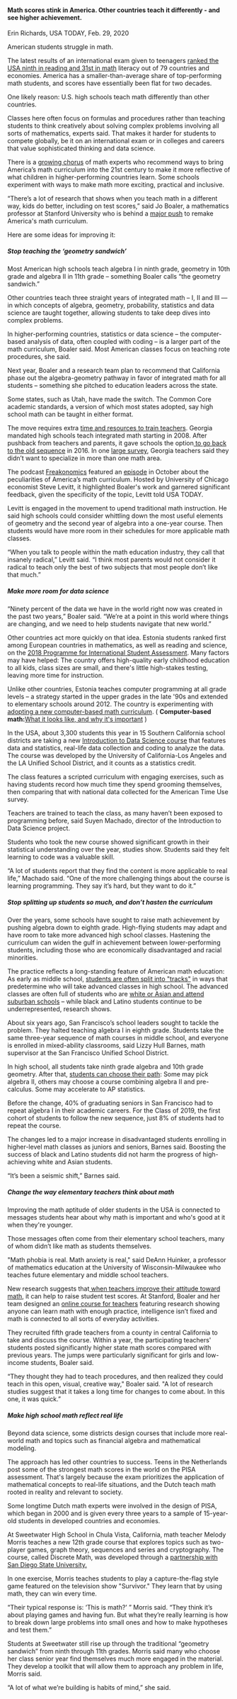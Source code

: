 #### Math scores stink in America. Other countries teach it differently - and see higher achievement.

Erin Richards, USA TODAY, Feb. 29, 2020

American students struggle in math. 

The latest results of an international exam given to teenagers [ranked the USA ninth in reading and 31st in math](https://www.usatoday.com/story/news/education/2019/10/29/national-math-reading-level-test-score-common-core-standards-phonics/2499622001/) literacy out of 79 countries and economies. America has a smaller-than-average share of top-performing math students, and scores have essentially been flat for two decades.

One likely reason: U.S. high schools teach math differently than other countries. 

Classes here often focus on formulas and procedures rather than teaching students to think creatively about solving complex problems involving all sorts of mathematics, experts said. That makes it harder for students to compete globally, be it on an international exam or in colleges and careers that value sophisticated thinking and data science. 

There is a [growing chorus](https://www.nctm.org/change/) of math experts who recommend ways to bring America’s math curriculum into the 21st century to make it more reflective of what children in higher-performing countries learn. Some schools experiment with ways to make math more exciting, practical and inclusive. 

“There’s a lot of research that shows when you teach math in a different way, kids do better, including on test scores,” said Jo Boaler, a mathematics professor at Stanford University who is behind a [major push](https://www.youcubed.org/) to remake America's math curriculum.

Here are some ideas for improving it:

##### Stop teaching the ‘geometry sandwich’

Most American high schools teach algebra I in ninth grade, geometry in 10th grade and algebra II in 11th grade – something Boaler calls “the geometry sandwich.”

Other countries teach three straight years of integrated math – I, II and III — in which concepts of algebra, geometry, probability, statistics and data science are taught together, allowing students to take deep dives into complex problems.

In higher-performing countries, statistics or data science – the computer-based analysis of data, often coupled with coding – is a larger part of the math curriculum, Boaler said. Most American classes focus on teaching rote procedures, she said. 

Next year, Boaler and a research team plan to recommend that California phase out the algebra-geometry pathway in favor of integrated math for all students – something she pitched to education leaders across the state. 

Some states, such as Utah, have made the switch. The Common Core academic standards, a version of which most states adopted, say high school math can be taught in either format.

The move requires extra [time and resources to train teachers](https://pdfs.semanticscholar.org/66c9/001d7615626ca7f329f8a10cead2b6c5494b.pdf). Georgia mandated high schools teach integrated math starting in 2008. After pushback from teachers and parents, it gave schools the option[ to go back to the old sequence](http://blogs.edweek.org/edweek/curriculum/2015/02/georgia_to_abandon_mandate_on.html) in 2016. In one [large survey](http://blogs.edweek.org/edweek/curriculum/2014/10/georgia_high_school_teachers_d.html), Georgia teachers said they didn’t want to specialize in more than one math area.

The podcast [Freakonomics](http://freakonomics.com/) featured an [episode](http://freakonomics.com/podcast/math-curriculum/) in October about the peculiarities of America’s math curriculum. Hosted by University of Chicago economist Steve Levitt, it highlighted Boaler's work and garnered significant feedback, given the specificity of the topic, Levitt told USA TODAY.

Levitt is engaged in the movement to upend traditional math instruction. He said high schools could consider whittling down the most useful elements of geometry and the second year of algebra into a one-year course. Then students would have more room in their schedules for more applicable math classes.

“When you talk to people within the math education industry, they call that insanely radical,” Levitt said. “I think most parents would not consider it radical to teach only the best of two subjects that most people don’t like that much.”

##### Make more room for data science

“Ninety percent of the data we have in the world right now was created in the past two years,” Boaler said. “We’re at a point in this world where things are changing, and we need to help students navigate that new world.”

Other countries act more quickly on that idea. Estonia students ranked first among European countries in mathematics, as well as reading and science, on the [2018 Programme for International Student Assessment](https://www.oecd.org/pisa/publications/pisa-2018-results.htm). Many factors may have helped: The country offers high-quality early childhood education to all kids, class sizes are small, and there's little high-stakes testing, leaving more time for instruction. 

Unlike other countries, Estonia teaches computer programming at all grade levels – a strategy started in the upper grades in the late '90s and extended to elementary schools around 2012. The country is experimenting with [adopting a new computer-based math curriculum](https://company.wolfram.com/announcements/2013/estonia-named-first-computer-based-math-education-country/). ( **Computer-based math:**[What it looks like, and why it's important](https://www.youcubed.org/resources/fundamentally-fixing-maths-education/) )

In the USA, about 3,300 students this year in 15 Southern California school districts are taking a new [Introduction to Data Science course](https://www.introdatascience.org/) that features data and statistics, real-life data collection and coding to analyze the data. The course was developed by the University of California-Los Angeles and the LA Unified School District, and it counts as a statistics credit.

The class features a scripted curriculum with engaging exercises, such as having students record how much time they spend grooming themselves, then comparing that with national data collected for the American Time Use survey.

Teachers are trained to teach the class, as many haven’t been exposed to programming before, said Suyen Machado, director of the Introduction to Data Science project.

Students who took the new course showed significant growth in their statistical understanding over the year, studies show. Students said they felt learning to code was a valuable skill.

“A lot of students report that they find the content is more applicable to real life,” Machado said. “One of the more challenging things about the course is learning programming. They say it’s hard, but they want to do it.”

##### Stop splitting up students so much, and don’t hasten the curriculum

Over the years, some schools have sought to raise math achievement by pushing algebra down to eighth grade. High-flying students may adapt and have room to take more advanced high school classes. Hastening the curriculum can widen the gulf in achievement between lower-performing students, including those who are economically disadvantaged and racial minorities.

The practice reflects a long-standing feature of American math education: As early as middle school, [students are often split into "tracks"](https://www.usatoday.com/story/news/education/2020/01/13/nyc-doe-racist-segregation-brooklyn-specialized-high-school-exam-gifted/2763549001/) in ways that predetermine who will take advanced classes in high school. The advanced classes are often full of students who are [white or Asian and attend suburban schools](https://www.brookings.edu/blog/brown-center-chalkboard/2016/04/04/helping-to-level-the-ap-playing-field-why-eighth-grade-math-matters-more-than-you-think/) – while black and Latino students continue to be underrepresented, research shows.

About six years ago, San Francisco’s school leaders sought to tackle the problem. They halted teaching algebra I in eighth grade. Students take the same three-year sequence of math courses in middle school, and everyone is enrolled in mixed-ability classrooms, said Lizzy Hull Barnes, math supervisor at the San Francisco Unified School District.

In high school, all students take ninth grade algebra and 10th grade geometry. After that, [students can choose their path](http://www.sfusdmath.org/high-school-pathways.html): Some may pick algebra II, others may choose a course combining algebra II and pre-calculus. Some may accelerate to AP statistics.

Before the change, 40% of graduating seniors in San Francisco had to repeat algebra I in their academic careers. For the Class of 2019, the first cohort of students to follow the new sequence, just 8% of students had to repeat the course.

The changes led to a major increase in disadvantaged students enrolling in higher-level math classes as juniors and seniors, Barnes said. Boosting the success of black and Latino students did not harm the progress of high-achieving white and Asian students. 

“It’s been a seismic shift,” Barnes said.

##### Change the way elementary teachers think about math

Improving the math aptitude of older students in the USA is connected to messages students hear about why math is important and who's good at it when they're younger.

Those messages often come from their elementary school teachers, many of whom didn’t like math as students themselves.

"Math phobia is real. Math anxiety is real," said DeAnn Huinker, a professor of mathematics education at the University of Wisconsin-Milwaukee who teaches future elementary and middle school teachers.

New research suggests that[ when teachers improve their attitude toward math](http://scpd.stanford.edu/search/publicCourseSearchDetails.do?method=load&courseId=30587280), it can help to raise student test scores. At Stanford, Boaler and her team designed an [online course for teachers](http://scpd.stanford.edu/search/publicCourseSearchDetails.do?method=load&courseId=30587280) featuring research showing anyone can learn math with enough practice, intelligence isn’t fixed and math is connected to all sorts of everyday activities.

They recruited fifth grade teachers from a county in central California to take and discuss the course. Within a year, the participating teachers' students posted significantly higher state math scores compared with previous years. The jumps were particularly significant for girls and low-income students, Boaler said.

“They thought they had to teach procedures, and then realized they could teach in this open, visual, creative way," Boaler said. "A lot of research studies suggest that it takes a long time for changes to come about. In this one, it was quick.”

##### Make high school math reflect real life

Beyond data science, some districts design courses that include more real-world math and topics such as financial algebra and mathematical modeling.

The approach has led other countries to success. Teens in the Netherlands post some of the strongest math scores in the world on the PISA assessment. That's largely because the exam prioritizes the application of mathematical concepts to real-life situations, and the Dutch teach math rooted in reality and relevant to society. 

Some longtime Dutch math experts were involved in the design of PISA, which began in 2000 and is given every three years to a sample of 15-year-old students in developed countries and economies.

At Sweetwater High School in Chula Vista, California, math teacher Melody Morris teaches a new 12th grade course that explores topics such as two-player games, graph theory, sequences and series and cryptography. The course, called Discrete Math, was developed through a [partnership with San Diego State University.](https://dmpc.sdsu.edu/)

In one exercise, Morris teaches students to play a capture-the-flag style game featured on the television show "Survivor." They learn that by using math, they can win every time.

“Their typical response is: ‘This is math?’ ” Morris said. “They think it’s about playing games and having fun. But what they’re really learning is how to break down large problems into small ones and how to make hypotheses and test them.”

Students at Sweetwater still rise up through the traditional “geometry sandwich” from ninth through 11th grades. Morris said many who choose her class senior year find themselves much more engaged in the material. They develop a toolkit that will allow them to approach any problem in life, Morris said.

 “A lot of what we’re building is habits of mind,” she said.